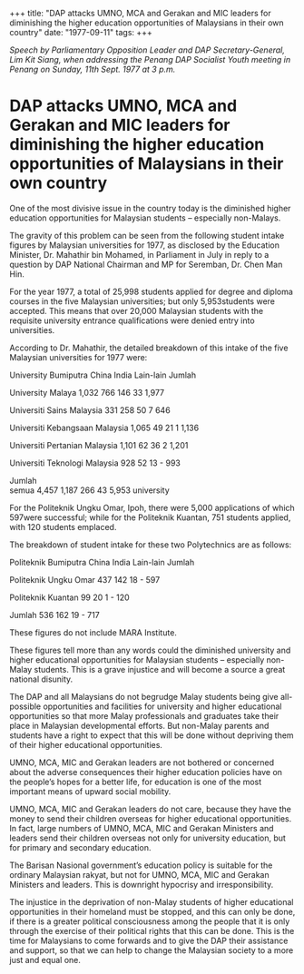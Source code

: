 +++ 
title: "DAP attacks UMNO, MCA and Gerakan and MIC leaders for diminishing the higher education opportunities of Malaysians in their own country"
date: "1977-09-11"
tags:
+++

_Speech by Parliamentary Opposition Leader and DAP Secretary-General, Lim Kit Siang, when addressing the Penang DAP Socialist Youth meeting in Penang on Sunday, 11th Sept. 1977 at 3 p.m._

# DAP attacks UMNO, MCA and Gerakan and MIC leaders for diminishing the higher education opportunities of Malaysians in their own country

One of the most divisive issue in the country today is the diminished higher education opportunities for Malaysian students – especially non-Malays.</u>

The gravity of this problem can be seen from the following student intake figures by Malaysian universities for 1977, as disclosed by the Education Minister, Dr. Mahathir bin Mohamed, in Parliament in July in reply to a question by DAP National Chairman and MP for Seremban, Dr. Chen Man Hin.

For the year 1977, a total of 25,998 students applied for degree and diploma courses in the five Malaysian universities; but only 5,953students were accepted. This means that over 20,000 Malaysian students with the requisite university entrance qualifications were denied entry into universities.

According to Dr. Mahathir, the detailed breakdown of this intake of the five Malaysian universities for 1977 were:

University                   Bumiputra                 China                   India                   Lain-lain               Jumlah 

University 
Malaya                            1,032                        766                       146                        33                    1,977

Universiti
Sains
Malaysia                             331                        258                         50                          7                      646

Universiti
Kebangsaan
Malaysia                         1,065                           49                         21                          1                   1,136

Universiti
Pertanian
Malaysia                         1,101                            62                         36                         2                    1,201

Universiti
Teknologi
Malaysia                            928                            52                          13                         -                       993
                                                                                                                                                                       
Jumlah                                                                                                                                                            
semua                             4,457                       1,187                         266                      43                    5,953
university


For the Politeknik Ungku Omar, Ipoh, there were 5,000 applications of which 597were successful; while for the Politeknik Kuantan, 751 students applied, with 120 students emplaced.

The breakdown of student intake for these two Polytechnics are as follows:

Politeknik                Bumiputra                  China                     India                    Lain-lain               Jumlah

Politeknik
Ungku Omar                   437                         142                         18                            -                         597

Politeknik
Kuantan                             99                           20                          1                             -                         120


Jumlah                             536                         162                        19                              -                        717


These figures do not include MARA Institute.

These figures tell more than any words could the diminished university and higher educational opportunities for Malaysian students – especially non-Malay students. This is a grave injustice and will become a source a great national disunity.

The DAP and all Malaysians do not begrudge Malay students being give all-possible opportunities and facilities for university and higher educational opportunities so that more Malay professionals and graduates take their place in Malaysian developmental efforts. But non-Malay parents and students have a right to expect that this will be done without depriving them of their higher educational opportunities.

UMNO, MCA, MIC and Gerakan leaders are not bothered or concerned about the adverse consequences their higher education policies have on the people’s hopes for a better life, for education is one of the most important means of upward social mobility.

UMNO, MCA, MIC and Gerakan leaders do not care, because they have the money to send their children overseas for higher educational opportunities. In fact, large numbers of UMNO, MCA, MIC and Gerakan Ministers and leaders send their children overseas not only for university education, but for primary and secondary education.

The Barisan Nasional government’s education policy is suitable for the ordinary Malaysian rakyat, but not for UMNO, MCA, MIC and Gerakan Ministers and leaders. This is downright hypocrisy and irresponsibility.

The injustice in the deprivation of non-Malay students of higher educational opportunities in their homeland must be stopped, and this can only be done, if there is a greater political consciousness among the people that it is only through the exercise of their political rights that this can be done. This is the time for Malaysians to come forwards and to give the DAP their assistance and support, so that we can help to change the Malaysian society to a more just and equal one.
 
